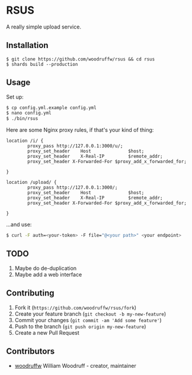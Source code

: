 # RSUS

A really simple upload service.

## Installation

```
$ git clone https://github.com/woodruffw/rsus && cd rsus
$ shards build --production
```

## Usage

Set up:

```bash
$ cp config.yml.example config.yml
$ nano config.yml
$ ./bin/rsus
```

Here are some Nginx proxy rules, if that's your kind of thing:

```nginx
location /i/ {
        proxy_pass http://127.0.0.1:3000/u/;
        proxy_set_header    Host              $host;
        proxy_set_header    X-Real-IP         $remote_addr;
        proxy_set_header X-Forwarded-For $proxy_add_x_forwarded_for;

}

location /upload/ {
        proxy_pass http://127.0.0.1:3000/;
        proxy_set_header    Host              $host;
        proxy_set_header    X-Real-IP         $remote_addr;
        proxy_set_header X-Forwarded-For $proxy_add_x_forwarded_for;

}
```

...and use:

```bash
$ curl -F auth=<your-token> -F file="@<your path>" <your endpoint>
```

## TODO

1. Maybe do de-duplication
2. Maybe add a web interface

## Contributing

1. Fork it (`https://github.com/woodruffw/rsus/fork`)
2. Create your feature branch (`git checkout -b my-new-feature`)
3. Commit your changes (`git commit -am 'Add some feature'`)
4. Push to the branch (`git push origin my-new-feature`)
5. Create a new Pull Request

## Contributors

- [woodruffw](https://github.com/woodruffw) William Woodruff - creator, maintainer

